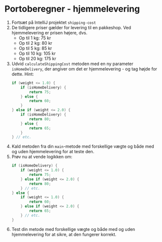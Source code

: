 # Portoberegner - hjemmelevering

1. Fortsæt på IntelliJ projektet `shipping-cost`
2. De tidligere priser gælder for levering til en pakkeshop. Ved hjemmelevering er prisen højere, dvs.
    - Op til 1 kg: 75 kr
    - Op til 2 kg: 80 kr
    - Op til 5 kg: 85 kr
    - Op til 10 kg: 105 kr
    - Op til 20 kg: 175 kr
6. Udvid `calculateShippingCost` metoden med en ny parameter `isHomeDelivery`, der angiver om det er hjemmelevering - og tag højde for dette. Hint:
    ```java
    if (weight <= 1.0) {
        if (isHomeDelivery) {
            return 75;
        } else {
            return 60;
        }
    } else if (weight <= 2.0) {
        if (isHomeDelivery) {
            return 80;
        } else {
            return 65;
        }
    } // etc.
    ```
7. Kald metoden fra din `main`-metode med forskellige vægte og både med og uden hjemmelevering for at teste den.
8. Prøv nu at vende logikken om:
    ```java
    if (isHomeDelivery) {
        if (weight <= 1.0) {
            return 75;
        } else if (weight <= 2.0) {
            return 80;
        } // etc.
    } else {
        if (weight <= 1.0) {
            return 60;
        } else if (weight <= 2.0) {
            return 65;
        } // etc.
    }
    ```
9. Test din metode med forskellige vægte og både med og uden hjemmelevering for at sikre, at den fungerer korrekt.